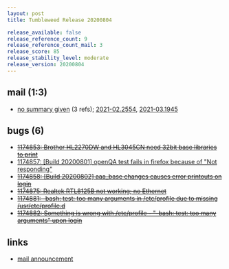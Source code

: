 ```yaml
---
layout: post
title: Tumbleweed Release 20200804

release_available: false
release_reference_count: 9
release_reference_count_mail: 3
release_score: 85
release_stability_level: moderate
release_version: 20200804
---
```


## mail (1:3)

- [no summary given](https://github.com/boombatower/tumbleweed-review/issues/10) (3 refs); [2021-02.2554](https://github.com/boombatower/tumbleweed-review/issues/10), [2021-03.1945](https://github.com/boombatower/tumbleweed-review/issues/10)

## bugs (6)

<!--more-->

- ~~[1174853: Brother HL2270DW and HL3045CN need 32bit base libraries to print](https://bugzilla.opensuse.org/show_bug.cgi?id=1174853)~~
- [1174857: \[Build 20200801\] openQA test fails in firefox because of "Not responding"](https://bugzilla.opensuse.org/show_bug.cgi?id=1174857)
- ~~[1174858: \[Build 20200802\] aaa_base changes causes error printouts on login](https://bugzilla.opensuse.org/show_bug.cgi?id=1174858)~~
- ~~[1174875: Realtek RTL8125B not working; no Ethernet](https://bugzilla.opensuse.org/show_bug.cgi?id=1174875)~~
- ~~[1174881: -bash: test: too many arguments in /etc/profile due to missing /usr/etc/profile.d](https://bugzilla.opensuse.org/show_bug.cgi?id=1174881)~~
- ~~[1174882: Something is wrong with /etc/profile - "-bash: test: too many arguments" upon login](https://bugzilla.opensuse.org/show_bug.cgi?id=1174882)~~



## links

- [mail announcement](https://github.com/boombatower/tumbleweed-review/issues/10)
